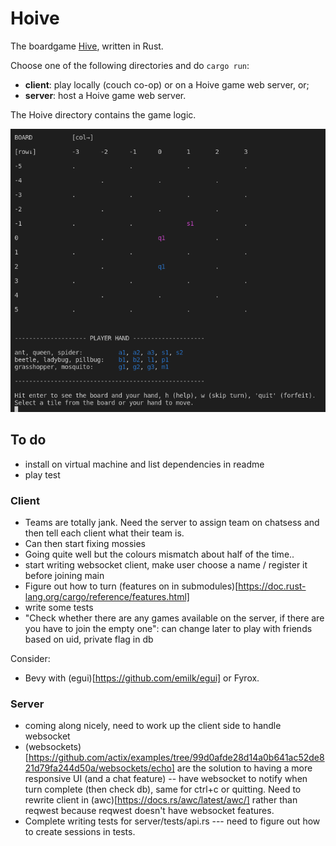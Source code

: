 # Hoive
The boardgame [Hive](https://en.wikipedia.org/wiki/Hive_(game)), written in Rust.

Choose one of the following directories and do `cargo run`:
- **client**: play locally (couch co-op) or on a Hoive game web server, or;
- **server**: host a Hoive game web server.

The Hoive directory contains the game logic.

![snapshot of the app](/misc/gameplay.png "snapshot of the app")

## To do

- install on virtual machine and list dependencies in readme
- play test

### Client

- Teams are totally jank. Need the server to assign team on chatsess and then tell each client what their team is.
- Can then start fixing mossies
- Going quite well but the colours mismatch about half of the time..
- start writing websocket client, make user choose a name / register it before joining main
- Figure out how to turn (features on in submodules)[https://doc.rust-lang.org/cargo/reference/features.html] 
- write some tests
- "Check whether there are any games available on the server, if there are you have to join the empty one": can change later to play with friends based on uid, private flag in db

Consider:
- Bevy with (egui)[https://github.com/emilk/egui] or Fyrox.


### Server

- coming along nicely, need to work up the client side to handle websocket
- (websockets)[https://github.com/actix/examples/tree/99d0afde28d14a0b641ac52de821d79fa244d50a/websockets/echo] are the solution to having a more responsive UI (and a chat feature) -- have websocket to notify when turn complete (then check db), same for ctrl+c or quitting. Need to rewrite client in (awc)[https://docs.rs/awc/latest/awc/] rather than reqwest because reqwest doesn't have websocket features.
- Complete writing tests for server/tests/api.rs --- need to figure out how to create sessions in tests.

<!-- 
Things I wrote that no longer seem to apply:

- beetle rendering on stringboard is weird
- does pillbug sumoing need a bee check for either party? - I don't think this can ever happen given the other constraints


#### Refs

 [good ref](https://fdeantoni.medium.com/rust-actix-diesel-sqlite-d67a1c3ef0e) [good ref 2](https://github.com/vascokk/fullstack-rust/tree/main/server/src) [half done, now finish]



### "House rules"
Then it might be "fun" to add new animals in a non-standard version of the game e.g.:

* a centipede that can remove any adjacent (non-flying) animal permanently from that game (but then also dies), maybe also has limited moveset - moves like ladybird but with only 2 moves. Mosquitos copying centipede must die if used like centipede.
* a housefly that can move anywhere (including into small gaps an ant can't reach) for one turn (and then must fly back - if it can't return to its original spot, it dies for that game or is returned to player hand). Maybe it doesn't need to die or return, maybe it can fly freely but never land adjacent to bees or maybe even spiders so that you need to defend bee / other peices with spider. Maybe both are cool, I dunno.
* maybe other people have made custom hive peices that we can implement, search later.
 -->
